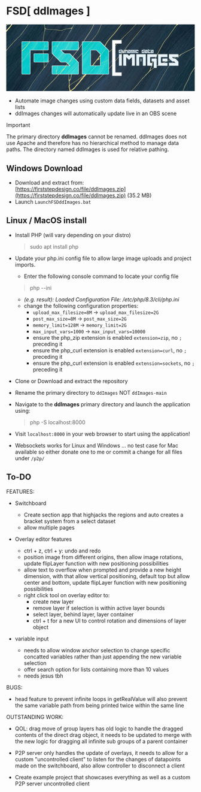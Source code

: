 # FSD[ ddImages ]
![Dynamic Data Images](/logo.png)
- Automate image changes using custom data fields, datasets and asset lists
- ddImages changes will automatically update live in an OBS scene

> [!IMPORTANT]  
> The primary directory **ddImages** cannot be renamed. ddImages does not use Apache and therefore has no hierarchical method to manage data paths. The directory named ddImages is used for relative pathing.

## Windows Download
- Download and extract from: [https://firststepdesign.co/file/ddImages.zip](https://firststepdesign.co/file/ddImages.zip) (35.2 MB)
- Launch `LaunchFSDddImages.bat`

## Linux / MacOS install
- Install PHP (will vary depending on your distro)
	> sudo apt install php
	
- Update your php.ini config file to allow large image uploads and project imports.
	- Enter the following console command to locate your config file
	> php --ini
	
	- *(e.g. result): Loaded Configuration File:         /etc/php/8.3/cli/php.ini*
	- change the following configuration properties:
		- `upload_max_filesize=8M` -> `upload_max_filesize=2G`
		- `post_max_size=8M` -> `post_max_size=2G`
		- `memory_limit=128M` -> `memory_limit=2G`
		- `max_input_vars=1000` -> `max_input_vars=10000`
		- ensure the php_zip extension is enabled `extension=zip`, no `;` preceding it
		- ensure the php_curl extension is enabled `extension=curl`, no `;` preceding it
		- ensure the php_curl extension is enabled `extension=sockets`, no `;` preceding it
		
- Clone or Download and extract the repository
- Rename the primary directory to `ddImages` NOT `ddImages-main`
- Navigate to the **ddImages** primary directory and launch the application using:
	> php -S localhost:8000
	
- Visit `localhost:8000` in your web browser to start using the application!

- Websockets works for Linux and Windows ... no test case for Mac available so either donate one to me or commit a change for all files under  `/p2p/`

## To-DO

FEATURES:

- Switchboard
	- Create section app that highjacks the regions and auto creates a bracket system from a select dataset
	- allow multiple pages

- Overlay editor features
	- ctrl + z, ctrl + y: undo and redo
	- position image from different origins, then allow image rotations, update flipLayer function with new positioning possibilities
	- allow text to overflow when prompted and provide a new height dimension, with that allow vertical positioning, default top but allow center and bottom, update flipLayer function with new positioning possibilities
	- right click tool on overlay editor to:
		- create new layer
		- remove layer if selection is within active layer bounds
		- select layer, behind layer, layer container
		- ctrl + t for a new UI to control rotation and dimensions of layer object

- variable input
	- needs to allow window anchor selection to change specific concatted variables rather than just appending the new variable selection
	- offer search option for lists containing more than 10 values
	- needs jesus tbh


BUGS:

- head feature to prevent infinite loops in getRealValue will also prevent the same variable path from being printed twice within the same line

OUTSTANDING WORK:

- QOL: drag move of group layers has old logic to handle the dragged contents of the direct drag object, it needs to be updated to merge with the new logic for dragging all infinite sub groups of a parent container

- P2P server only handles the update of overlays, it needs to allow for a custom "uncontrolled client" to listen for the changes of datapoints made on the switchboard, also allow controller to disconnect a client

- Create example project that showcases everything as well as a custom P2P server uncontrolled client